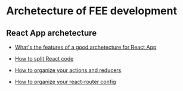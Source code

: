 # Archetecture of FEE development

## React App archetecture

- [What's the features of a good archetecture for React App](./2018.09.03.ReactAchitecture.md)

- [How to split React code](./2018.09.03.ReactAchitecture.md#2-how-to-split-your-code)

- [How to organize your actions and reducers](2018.09.03.ReactAchitecture.md#2-how-to-split-your-code)

- [How to organize your react-router config](./2018.09.03.ReactAchitecture.md#5-how-to-organize-react-router-configurations)
